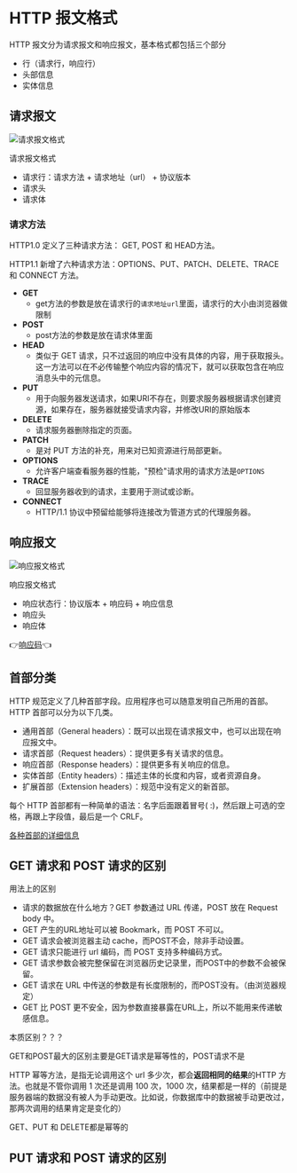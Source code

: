 # HTTP 报文格式

HTTP 报文分为请求报文和响应报文，基本格式都包括三个部分

* 行（请求行，响应行）
* 头部信息
* 实体信息

## 请求报文

![请求报文格式](https://pic2.zhimg.com/80/v2-a1240ea6f385b0975fcbaf5c2ab613ad_hd.jpg)

请求报文格式

* 请求行：请求方法 + 请求地址（url） + 协议版本
* 请求头
* 请求体

### 请求方法

HTTP1.0 定义了三种请求方法： GET, POST 和 HEAD方法。

HTTP1.1 新增了六种请求方法：OPTIONS、PUT、PATCH、DELETE、TRACE 和 CONNECT 方法。

* **GET**
  * get方法的参数是放在请求行的`请求地址url`里面，请求行的大小由浏览器做限制
* **POST**
  * post方法的参数是放在请求体里面
* **HEAD**
  * 类似于 GET 请求，只不过返回的响应中没有具体的内容，用于获取报头。这一方法可以在不必传输整个响应内容的情况下，就可以获取包含在响应消息头中的元信息。
* **PUT**
  * 用于向服务器发送请求，如果URI不存在，则要求服务器根据请求创建资源，如果存在，服务器就接受请求内容，并修改URI的原始版本
* **DELETE**
  * 请求服务器删除指定的页面。
* **PATCH**
  * 是对 PUT 方法的补充，用来对已知资源进行局部更新。
* **OPTIONS**
  * 允许客户端查看服务器的性能，"预检"请求用的请求方法是`OPTIONS`
* **TRACE**
  * 回显服务器收到的请求，主要用于测试或诊断。
* **CONNECT**
  * HTTP/1.1 协议中预留给能够将连接改为管道方式的代理服务器。

## 响应报文

![响应报文格式](https://pic4.zhimg.com/80/v2-48744bc2f4d52457b55846b3a96af42b_hd.jpg)

响应报文格式

* 响应状态行：协议版本 + 响应码 + 响应信息
* 响应头
* 响应体

👉[响应码](./HTTP状态码.md)👈

## 首部分类

HTTP 规范定义了几种首部字段。应用程序也可以随意发明自己所用的首部。HTTP 首部可以分为以下几类。

* 通用首部（General headers）：既可以出现在请求报文中，也可以出现在响应报文中。
* 请求首部（Request headers）：提供更多有关请求的信息。
* 响应首部（Response headers）：提供更多有关响应的信息。
* 实体首部（Entity headers）：描述主体的长度和内容，或者资源自身。
* 扩展首部（Extension headers）：规范中没有定义的新首部。

每个 HTTP 首部都有一种简单的语法：名字后面跟着冒号( :)，然后跟上可选的空格，再跟上字段值，最后是一个 CRLF。

[各种首部的详细信息](https://segmentfault.com/a/1190000014179106)

## GET 请求和 POST 请求的区别

用法上的区别

* 请求的数据放在什么地方？GET 参数通过 URL 传递，POST 放在 Request body 中。
* GET 产生的URL地址可以被 Bookmark，而 POST 不可以。
* GET 请求会被浏览器主动 cache，而POST不会，除非手动设置。
* GET 请求只能进行 url 编码，而 POST 支持多种编码方式。
* GET 请求参数会被完整保留在浏览器历史记录里，而POST中的参数不会被保留。
* GET 请求在 URL 中传送的参数是有长度限制的，而POST没有。（由浏览器规定）
* GET 比 POST 更不安全，因为参数直接暴露在URL上，所以不能用来传递敏感信息。

本质区别？？？

GET和POST最大的区别主要是GET请求是幂等性的，POST请求不是

HTTP 幂等方法，是指无论调用这个 url 多少次，都会**返回相同的结果**的HTTP 方法。也就是不管你调用 1 次还是调用 100 次，1000 次，结果都是一样的（前提是服务器端的数据没有被人为手动更改。比如说，你数据库中的数据被手动更改过，那两次调用的结果肯定是变化的）

GET、PUT 和 DELETE都是幂等的

## PUT 请求和 POST 请求的区别
